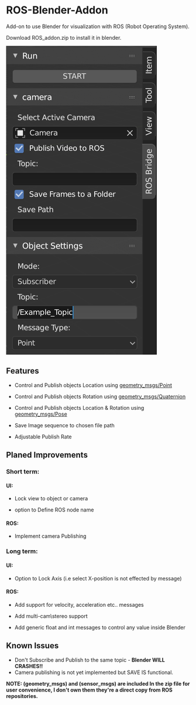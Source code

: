 # ROS-Blender-Addon
Add-on to use Blender for visualization with ROS (Robot Operating System).

Download ROS_addon.zip to install it in blender.

![Screenshot](https://github.com/ahmad-aljabali/ROS-Blender-Addon/blob/master/ROS_addon%20screenshot.png)


## Features
- Control and Publish objects Location using [geometry_msgs/Point](https://docs.ros.org/api/geometry_msgs/html/msg/Point.html)

- Control and Publish objects Rotation using [geometry_msgs/Quaternion](https://docs.ros.org/api/geometry_msgs/html/msg/Quaternion.html)

- Control and Publish objects Location & Rotation using [geometry_msgs/Pose](https://docs.ros.org/api/geometry_msgs/html/msg/Pose.html)

- Save Image sequence to chosen file path

- Adjustable Publish Rate


## Planed Improvements
### Short term:
#### UI:
- Lock view to object or camera

- option to Define ROS node name
#### ROS:
- Implement camera Publishing
### Long term:
#### UI:
- Option to Lock Axis (i.e select X-position is not effected by message)
#### ROS:
- Add support for velocity, acceleration etc.. messages

- Add multi-cam\stereo support

- Add generic float and int messages to control any value inside Blender 



## Known Issues
- Don't Subscribe and Publish to the same topic - **Blender WILL CRASHES!!**
- Camera publishing is not yet implemented but SAVE IS functional.


**NOTE: (geometry_msgs) and (sensor_msgs) are included In the zip file for user convenience, I don't own them they're a direct copy from ROS repositories.**
